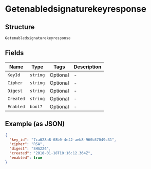 
# Getenabledsignaturekeyresponse

## Structure

`Getenabledsignaturekeyresponse`

## Fields

| Name | Type | Tags | Description |
|  --- | --- | --- | --- |
| `KeyId` | `string` | Optional | - |
| `Cipher` | `string` | Optional | - |
| `Digest` | `string` | Optional | - |
| `Created` | `string` | Optional | - |
| `Enabled` | `bool?` | Optional | - |

## Example (as JSON)

```json
{
  "key_id": "7ca628a8-08b0-4e42-aeb8-960b37049c31",
  "cipher": "RSA",
  "digest": "SHA224",
  "created": "2018-01-18T10:16:12.364Z",
  "enabled": true
}
```

